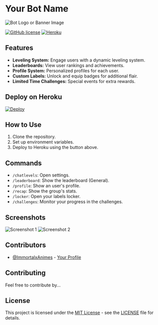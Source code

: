 # Your Bot Name

![Bot Logo or Banner Image](link-to-image.png)

[![GitHub license](https://img.shields.io/github/license/your-username/your-repository)](https://github.com/your-username/your-repository/blob/main/LICENSE)
[![Heroku](https://heroku-badge.herokuapp.com/?app=your-bot-name&style=flat&svg=1)](https://heroku.com/deploy?template=https://github.com/ImmortalxAnimes/RankBot)

<!-- Add a brief description of your bot here -->

## Features

- **Leveling System:** Engage users with a dynamic leveling system.
- **Leaderboards:** View user rankings and achievements.
- **Profile System:** Personalized profiles for each user.
- **Custom Labels:** Unlock and equip badges for additional flair.
- **Limited Time Challenges:** Special events for extra rewards.

## Deploy on Heroku

[![Deploy](https://www.herokucdn.com/deploy/button.svg)](https://heroku.com/deploy)

## How to Use

1. Clone the repository.
2. Set up environment variables.
3. Deploy to Heroku using the button above.

## Commands

- `/chatlevels`: Open settings.
- `/leaderboard`: Show the leaderboard (General).
- `/profile`: Show an user's profile.
- `/recap`: Show the group's stats.
- `/locker`: Open your labels locker.
- `/challenges`: Monitor your progress in the challenges.

## Screenshots

![Screenshot 1](screenshots/screenshot1.png)
![Screenshot 2](screenshots/screenshot2.png)

## Contributors

- [@ImmortalxAnimes](https://github.com/ImmortalxAnimes) - [Your Profile](https://github.com/ImmortalxAnimes)

## Contributing

Feel free to contribute by...

## License

This project is licensed under the [MIT License](https://opensource.org/licenses/MIT) - see the [LICENSE](LICENSE) file for details.
